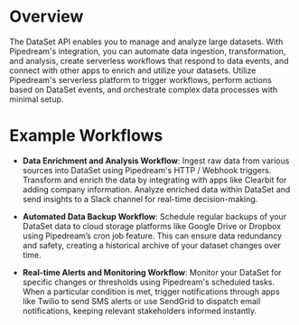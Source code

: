 # Overview

The DataSet API enables you to manage and analyze large datasets. With Pipedream's integration, you can automate data ingestion, transformation, and analysis, create serverless workflows that respond to data events, and connect with other apps to enrich and utilize your datasets. Utilize Pipedream's serverless platform to trigger workflows, perform actions based on DataSet events, and orchestrate complex data processes with minimal setup.

# Example Workflows

- **Data Enrichment and Analysis Workflow**: Ingest raw data from various sources into DataSet using Pipedream's HTTP / Webhook triggers. Transform and enrich the data by integrating with apps like Clearbit for adding company information. Analyze enriched data within DataSet and send insights to a Slack channel for real-time decision-making.

- **Automated Data Backup Workflow**: Schedule regular backups of your DataSet data to cloud storage platforms like Google Drive or Dropbox using Pipedream’s cron job feature. This can ensure data redundancy and safety, creating a historical archive of your dataset changes over time.

- **Real-time Alerts and Monitoring Workflow**: Monitor your DataSet for specific changes or thresholds using Pipedream's scheduled tasks. When a particular condition is met, trigger notifications through apps like Twilio to send SMS alerts or use SendGrid to dispatch email notifications, keeping relevant stakeholders informed instantly.
